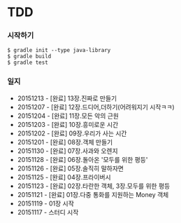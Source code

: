# TDD

### 시작하기

```
$ gradle init --type java-library
$ gradle build
$ gradle test
```

### 일지
- 20151213 - [완료] 13장.진짜로 만들기
- 20151207 - [완료] 12장.드디어,더하기(어려워지기 시작ㅋㅋ)
- 20151204 - [완료] 11장.모든 악의 근원
- 20151203 - [완료] 10장.흥미로운 시간
- 20151202 - [완료] 09장.우리가 사는 시간
- 20151201 - [완료] 08장.객체 만들기
- 20151130 - [완료] 07장.사과와 오렌지
- 20151128 - [완료] 06장.돌아온 '모두를 위한 평등'
- 20151126 - [완료] 05장.솔직히 말하자면
- 20151125 - [완료] 04장.프라이버시
- 20151123 - [완료] 02장.타란한 객체, 3장.모두를 위한 평등
- 20151121 - [완료] 01장.다중 통화를 지원하는 Money 객체
- 20151119 - 01장 시작
- 20151117 - 스터디 시작
